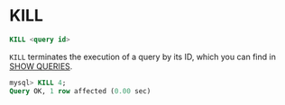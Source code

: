 # KILL

<!-- example KILL -->
```sql
KILL <query id>
```

`KILL` terminates the execution of a query by its ID, which you can find in [SHOW QUERIES](../Node_info_and_management/SHOW_QUERIES.md#SHOW-QUERIES).

<!-- request SQL -->
```sql
mysql> KILL 4;
Query OK, 1 row affected (0.00 sec)
```

<!-- end -->
<!-- proofread -->

